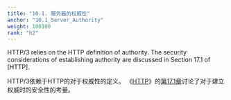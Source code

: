```yaml
---
title: "10.1. 服务器的权威性"
anchor: "10.1_Server_Authority"
weight: 100100
rank: "h2"
---
```


HTTP/3 relies on the HTTP definition of authority. The security considerations of establishing authority are discussed in Section 17.1 of [HTTP].

HTTP/3依赖于HTTP的对于权威性的定义。
《[HTTP]()》的[第17.1章]()讨论了对于建立权威时的安全性的考量。
